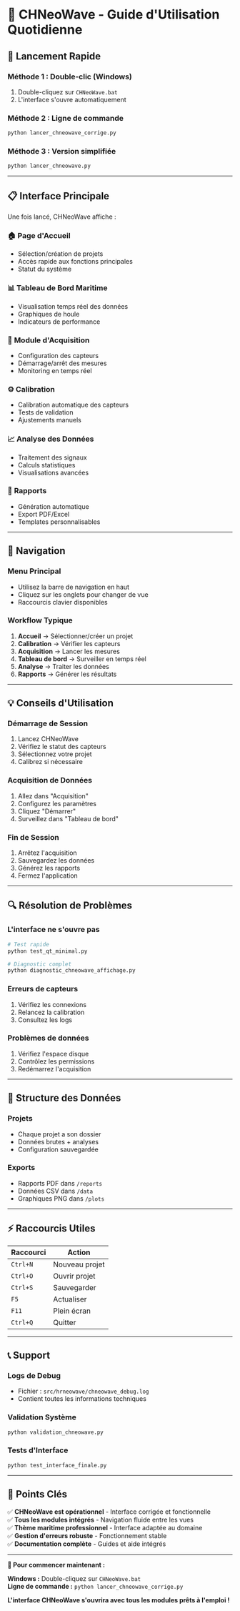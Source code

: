 # 🌊 CHNeoWave - Guide d'Utilisation Quotidienne

## 🚀 Lancement Rapide

### **Méthode 1 : Double-clic (Windows)**
1. Double-cliquez sur `CHNeoWave.bat`
2. L'interface s'ouvre automatiquement

### **Méthode 2 : Ligne de commande**
```bash
python lancer_chneowave_corrige.py
```

### **Méthode 3 : Version simplifiée**
```bash
python lancer_chneowave.py
```

---

## 📋 Interface Principale

Une fois lancé, CHNeoWave affiche :

### 🏠 **Page d'Accueil**
- Sélection/création de projets
- Accès rapide aux fonctions principales
- Statut du système

### 📊 **Tableau de Bord Maritime**
- Visualisation temps réel des données
- Graphiques de houle
- Indicateurs de performance

### 📡 **Module d'Acquisition**
- Configuration des capteurs
- Démarrage/arrêt des mesures
- Monitoring en temps réel

### ⚙️ **Calibration**
- Calibration automatique des capteurs
- Tests de validation
- Ajustements manuels

### 📈 **Analyse des Données**
- Traitement des signaux
- Calculs statistiques
- Visualisations avancées

### 📄 **Rapports**
- Génération automatique
- Export PDF/Excel
- Templates personnalisables

---

## 🔧 Navigation

### **Menu Principal**
- Utilisez la barre de navigation en haut
- Cliquez sur les onglets pour changer de vue
- Raccourcis clavier disponibles

### **Workflow Typique**
1. **Accueil** → Sélectionner/créer un projet
2. **Calibration** → Vérifier les capteurs
3. **Acquisition** → Lancer les mesures
4. **Tableau de bord** → Surveiller en temps réel
5. **Analyse** → Traiter les données
6. **Rapports** → Générer les résultats

---

## 💡 Conseils d'Utilisation

### **Démarrage de Session**
1. Lancez CHNeoWave
2. Vérifiez le statut des capteurs
3. Sélectionnez votre projet
4. Calibrez si nécessaire

### **Acquisition de Données**
1. Allez dans "Acquisition"
2. Configurez les paramètres
3. Cliquez "Démarrer"
4. Surveillez dans "Tableau de bord"

### **Fin de Session**
1. Arrêtez l'acquisition
2. Sauvegardez les données
3. Générez les rapports
4. Fermez l'application

---

## 🔍 Résolution de Problèmes

### **L'interface ne s'ouvre pas**
```bash
# Test rapide
python test_qt_minimal.py

# Diagnostic complet
python diagnostic_chneowave_affichage.py
```

### **Erreurs de capteurs**
1. Vérifiez les connexions
2. Relancez la calibration
3. Consultez les logs

### **Problèmes de données**
1. Vérifiez l'espace disque
2. Contrôlez les permissions
3. Redémarrez l'acquisition

---

## 📁 Structure des Données

### **Projets**
- Chaque projet a son dossier
- Données brutes + analyses
- Configuration sauvegardée

### **Exports**
- Rapports PDF dans `/reports`
- Données CSV dans `/data`
- Graphiques PNG dans `/plots`

---

## ⚡ Raccourcis Utiles

| Raccourci | Action |
|-----------|--------|
| `Ctrl+N` | Nouveau projet |
| `Ctrl+O` | Ouvrir projet |
| `Ctrl+S` | Sauvegarder |
| `F5` | Actualiser |
| `F11` | Plein écran |
| `Ctrl+Q` | Quitter |

---

## 📞 Support

### **Logs de Debug**
- Fichier : `src/hrneowave/chneowave_debug.log`
- Contient toutes les informations techniques

### **Validation Système**
```bash
python validation_chneowave.py
```

### **Tests d'Interface**
```bash
python test_interface_finale.py
```

---

## 🎯 Points Clés

✅ **CHNeoWave est opérationnel** - Interface corrigée et fonctionnelle  
✅ **Tous les modules intégrés** - Navigation fluide entre les vues  
✅ **Thème maritime professionnel** - Interface adaptée au domaine  
✅ **Gestion d'erreurs robuste** - Fonctionnement stable  
✅ **Documentation complète** - Guides et aide intégrés  

---

**🚀 Pour commencer maintenant :**

**Windows :** Double-cliquez sur `CHNeoWave.bat`  
**Ligne de commande :** `python lancer_chneowave_corrige.py`

**L'interface CHNeoWave s'ouvrira avec tous les modules prêts à l'emploi !**